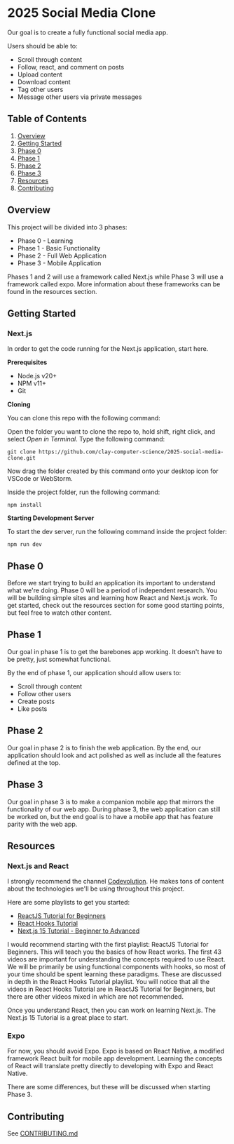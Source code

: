 # 2025 Social Media Clone

Our goal is to create a fully functional social media app.

Users should be able to:
- Scroll through content
- Follow, react, and comment on posts
- Upload content
- Download content
- Tag other users
- Message other users via private messages

## Table of Contents

1. [Overview](#overview)
2. [Getting Started](#getting-started)
3. [Phase 0](#phase-0)
4. [Phase 1](#phase-1)
5. [Phase 2](#phase-2)
6. [Phase 3](#phase-3)
7. [Resources](#resources)
8. [Contributing](#contributing)

## Overview

This project will be divided into 3 phases:
- Phase 0 - Learning
- Phase 1 - Basic Functionality
- Phase 2 - Full Web Application
- Phase 3 - Mobile Application

Phases 1 and 2 will use a framework called Next.js while Phase 3 will use a framework called expo. More information about these frameworks can be found in the resources section.

## Getting Started

### Next.js

In order to get the code running for the Next.js application, start here.

**Prerequisites**
- Node.js v20+
- NPM v11+
- Git

**Cloning**

You can clone this repo with the following command:

Open the folder you want to clone the repo to, hold shift, right click, and select *Open in Terminal*.
Type the following command:
```shell
git clone https://github.com/clay-computer-science/2025-social-media-clone.git
```

Now drag the folder created by this command onto your desktop icon for VSCode or WebStorm.

Inside the project folder, run the following command:
```shell
npm install
```

**Starting Development Server**

To start the dev server, run the following command inside the project folder:
```shell
npm run dev
```

## Phase 0

Before we start trying to build an application its important to understand what we're doing.
Phase 0 will be a period of independent research. You will be building simple sites and learning how React and Next.js work.
To get started, check out the resources section for some good starting points, but feel free to watch other content.

## Phase 1

Our goal in phase 1 is to get the barebones app working. It doesn't have to be pretty, just somewhat functional.

By the end of phase 1, our application should allow users to:
- Scroll through content
- Follow other users
- Create posts
- Like posts

## Phase 2

Our goal in phase 2 is to finish the web application. By the end, our application should look and act polished as well as include all the features defined at the top.

## Phase 3

Our goal in phase 3 is to make a companion mobile app that mirrors the functionality of our web app. During phase 3, the web application can still be worked on, but the end goal is to have a mobile app that has feature parity with the web app.

## Resources

### Next.js and React

I strongly recommend the channel [Codevolution](https://www.youtube.com/@Codevolution).
He makes tons of content about the technologies we'll be using throughout this project.

Here are some playlists to get you started:
- [ReactJS Tutorial for Beginners](https://www.youtube.com/playlist?list=PLC3y8-rFHvwgg3vaYJgHGnModB54rxOk3)
- [React Hooks Tutorial](https://www.youtube.com/playlist?list=PLC3y8-rFHvwisvxhZ135pogtX7_Oe3Q3A)
- [Next.js 15 Tutorial - Beginner to Advanced](https://www.youtube.com/playlist?list=PLC3y8-rFHvwhIEc4I4YsRz5C7GOBnxSJY)

I would recommend starting with the first playlist: ReactJS Tutorial for Beginners.
This will teach you the basics of how React works. The first 43 videos are important for understanding the concepts required to use React.
We will be primarily be using functional components with hooks, so most of your time should be spent learning these paradigms. These are discussed in depth in the React Hooks Tutorial playlist.
You will notice that all the videos in React Hooks Tutorial are in ReactJS Tutorial for Beginners, but there are other videos mixed in which are not recommended.

Once you understand React, then you can work on learning Next.js. The Next.js 15 Tutorial is a great place to start.

### Expo

For now, you should avoid Expo. Expo is based on React Native, a modified framework React built for mobile app development. Learning the concepts of React will translate pretty directly to developing with Expo and React Native.

There are some differences, but these will be discussed when starting Phase 3.

## Contributing

See [CONTRIBUTING.md](CONTRIBUTING.MD)

